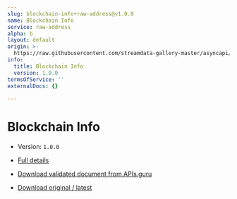 ```yaml
---
slug: blockchain-info+raw-address@v1.0.0
name: Blockchain Info
service: raw-address
alpha: b
layout: default
origin: >-
  https://raw.githubusercontent.com/streamdata-gallery-master/asyncapi/master/_listings/blockchain-info/blockchain-info-raw-address-stream-async.md
info:
  title: Blockchain Info
  version: 1.0.0
termsOfService: ''
externalDocs: {}

---
```

# Blockchain Info

* Version: `1.0.0`
* [Full details](../html/blockchain-info+raw-address@v1.0.0.html)





* [Download validated document from APIs.guru](https://raw.githubusercontent.com/APIs-guru/asyncapi-directory/master/docs/APIs/blockchain-info%2Braw-address%40v1.0.0.yaml)
* [Download original / latest](https://raw.githubusercontent.com/streamdata-gallery-master/asyncapi/master/_listings/blockchain-info/blockchain-info-raw-address-stream-async.md)

<script type="application/ld+json">
{
  "@context": "http://schema.org/",
  "@type": "WebAPI",

  "documentation": "",

  "name": "Blockchain Info"
}
</script>
